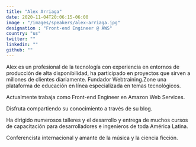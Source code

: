 ```yaml
---
title: "Alex Arriaga"
date: 2020-11-04T20:06:15-06:00
image : "/images/speakers/alex-arriaga.jpg"
designation : "Front-end Engineer @ AWS"
country: "us"
twitter: ""
linkedin: ""
github: ""
---
```


Alex es un profesional de la tecnología con experiencia en entornos de producción de alta disponibilidad, ha participado en proyectos que sirven a millones de clientes diariamente. 
Fundador Webtraining.Zone una plataforma de educación en línea especializada en temas tecnológicos.

Actualmente trabaja como Front-end Engineer en Amazon Web Services.

Disfruta compartiendo su conocimiento a través de su blog. 

Ha dirigido numerosos talleres y el desarrollo y entrega de muchos cursos de capacitación para desarrolladores e ingenieros de toda América Latina. 

Conferencista internacional y amante de la música y la ciencia ficción.



